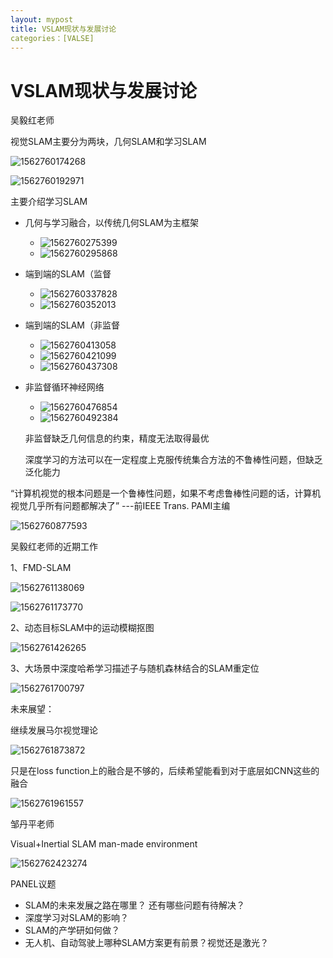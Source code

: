 ```yaml
---
layout: mypost
title: VSLAM现状与发展讨论
categories：[VALSE]
---
```




# VSLAM现状与发展讨论

吴毅红老师

视觉SLAM主要分为两块，几何SLAM和学习SLAM

![1562760174268](../posts/2019/07/10/1562760174268.png)

![1562760192971](../posts/2019/07/10/1562760192971.png)

主要介绍学习SLAM

* 几何与学习融合，以传统几何SLAM为主框架

  * ![1562760275399](../posts/2019/07/10/1562760275399.png)
  * ![1562760295868](../posts/2019/07/10/1562760295868.png)

* 端到端的SLAM（监督

  * ![1562760337828](../posts/2019/07/10/1562760337828.png)
  * ![1562760352013](../posts/2019/07/10/1562760352013.png)

* 端到端的SLAM（非监督

  * ![1562760413058](../posts/2019/07/10/1562760413058.png)
  * ![1562760421099](../posts/2019/07/10/1562760421099.png)
  * ![1562760437308](../posts/2019/07/10/1562760437308.png)

* 非监督循环神经网络

  * ![1562760476854](../posts/2019/07/10/1562760476854.png)
  * ![1562760492384](../posts/2019/07/10/1562760492384.png)

  非监督缺乏几何信息的约束，精度无法取得最优

  深度学习的方法可以在一定程度上克服传统集合方法的不鲁棒性问题，但缺乏泛化能力

“计算机视觉的根本问题是一个鲁棒性问题，如果不考虑鲁棒性问题的话，计算机视觉几乎所有问题都解决了” ---前IEEE Trans. PAMI主编

![1562760877593](../posts/2019/07/10/1562760877593.png)

吴毅红老师的近期工作

1、FMD-SLAM 

![1562761138069](../posts/2019/07/10/1562761138069.png)

![1562761173770](../posts/2019/07/10/1562761173770.png)

2、动态目标SLAM中的运动模糊抠图

![1562761426265](../posts/2019/07/10/1562761426265.png)

3、大场景中深度哈希学习描述子与随机森林结合的SLAM重定位

![1562761700797](../posts/2019/07/10/1562761700797.png)

未来展望：

继续发展马尔视觉理论

![1562761873872](../posts/2019/07/10/1562761873872.png)

只是在loss function上的融合是不够的，后续希望能看到对于底层如CNN这些的融合

![1562761961557](../posts/2019/07/10/1562761961557.png)

邹丹平老师

Visual+Inertial SLAM   man-made environment

![1562762423274](../posts/2019/07/10/1562762423274.png)



PANEL议题

* SLAM的未来发展之路在哪里？ 还有哪些问题有待解决？
* 深度学习对SLAM的影响？
* SLAM的产学研如何做？
* 无人机、自动驾驶上哪种SLAM方案更有前景？视觉还是激光？